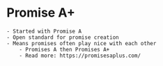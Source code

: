 
# Promise A+
	- Started with Promise A
	- Open standard for promise creation
	- Means promises often play nice with each other
		- Promises A then Promises A+
		- Read more: https://promisesaplus.com/



